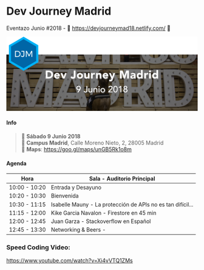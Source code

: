 # Dev Journey Madrid 
Eventazo Junio #2018 - 🦄 https://devjourneymad18.netlify.com/ 🦄

![djm18](./src/assets/img/main.png)

#### Info
> 📅 __Sábado 9 Junio 2018__  
> 📌 __Campus Madrid__, Calle Moreno Nieto, 2, 28005 Madrid   
> 📍 __Maps__: https://goo.gl/maps/unGB5Rk1o8m

#### Agenda 

| Hora          | Sala - Auditorio Principal                |
| ------------- | --------------------------------------    |
| 10:00 - 10:20 | Entrada y Desayuno                        |
| 10:20 - 10:30 | Bienvenida                                |
| 10:30 - 11:15 | Isabelle Mauny - La protección de APIs no es tan difícil...  |
| 11:15 - 12:00 | Kike Garcia Navalon - Firestore en 45 min |
| 12:00 - 12:45 | Juan Garza - Stackoverflow en Español     |
| 12:45 - 13:30 | Networking & Beers -                      |

### Speed Coding Video:

https://www.youtube.com/watch?v=Xi4vVTQ1ZMs
